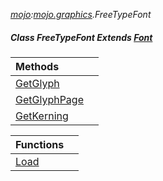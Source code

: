 _[mojo](../../modules/mojo/mojo-module.md):[mojo.graphics](../../modules/mojo/mojo-graphics.md).FreeTypeFont_
##### Class FreeTypeFont Extends [Font](../../modules/mojo/mojo-graphics-font.md)

| Methods | |
|:---|:---|
| [GetGlyph](mojo-graphics-freetypefont-getglyph.md) |  |
| [GetGlyphPage](mojo-graphics-freetypefont-getglyphpage.md) |  |
| [GetKerning](mojo-graphics-freetypefont-getkerning.md) |  |

| Functions | |
|:---|:---|
| [Load](mojo-graphics-freetypefont-load.md) |  |
